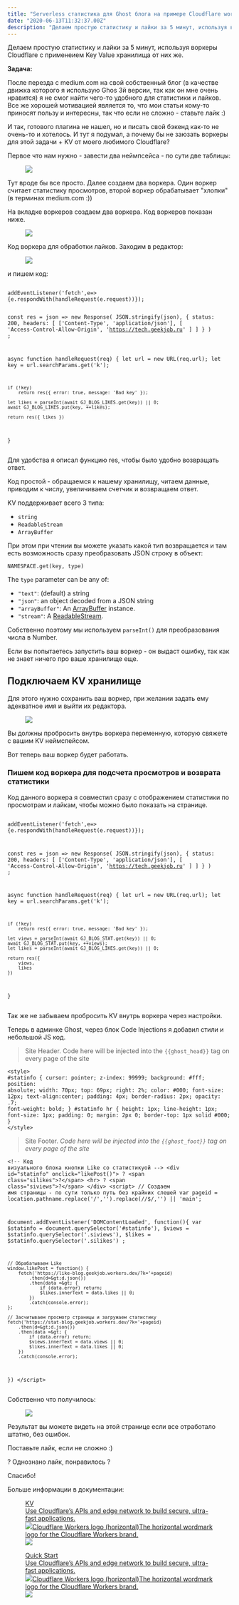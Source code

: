 ```yaml
---
title: "Serverless статистика для Ghost блога на примере Cloudflare workers + KV за 5 минут"
date: "2020-06-13T11:32:37.00Z"
description: "Делаем простую статистику и лайки за 5 минут, используя воркеры Cloudflare с применеием Key Value хранилища от них же.  Задача: "
---
```


<p>Делаем простую статистику и лайки за 5 минут, используя воркеры Cloudflare с применеием Key Value хранилища от них же.</p><p><strong>Задача:</strong></p><p>После перезда с medium.com на свой собственный блог (в качестве движка которого я использую Ghos 3й версии, так как он мне очень нравится) я не смог найти чего-то удобного для статистики и лайков. Все же хорошей мотивацией является то, что мои статьи кому-то приносят пользу и интересны, так что если не сложно - ставьте лайк :)</p><p>И так, готового плагина не нашел, но и писать свой бэкенд как-то не очень-то и хотелось. И тут я подумал, а почему бы не заюзать воркеры для этой задачи + KV от моего любимого Cloudflare?</p><p>Первое что нам нужно - завести два неймпсейса - по сути две таблицы:</p><figure class="kg-card kg-image-card"><img src="https://raw.githubusercontent.com/geekjob/gatsby-starter-blog/main/content/images/2020/06/--------------2020-06-13---14.08.00--1-.png" class="kg-image"></figure><p>Тут вроде бы все просто. Далее создаем два воркера. Один воркер считает статистику просмотров, второй воркер обрабатывает "хлопки" (в терминах medium.com :))</p><p>На вкладке воркеров создаем два воркера. Код воркеров показан ниже.</p><figure class="kg-card kg-image-card"><img src="https://raw.githubusercontent.com/geekjob/gatsby-starter-blog/main/content/images/2020/06/--------------2020-06-13---14.10.58.png" class="kg-image"></figure><p>Код воркера для обработки лайков. Заходим в редактор:</p><figure class="kg-card kg-image-card"><img src="https://raw.githubusercontent.com/geekjob/gatsby-starter-blog/main/content/images/2020/06/--------------2020-06-13---14.19.44.png" class="kg-image"></figure><p>и пишем код:</p><pre><code class="language-javascript">
addEventListener('fetch',e=&gt;{e.respondWith(handleRequest(e.request))});

const res = json =&gt;
    new Response(
        JSON.stringify(json),
        {
            status: 200,
            headers: [
                ['Content-Type', 'application/json'],
                [
                   'Access-Control-Allow-Origin',
                   'https://tech.geekjob.ru'
                ]
            ]
        }
    )
;


async function handleRequest(req) {
    let url = new URL(req.url);
    let key = url.searchParams.get('k');

    if (!key)
        return res({ error: true, message: 'Bad key' });

    let likes = parseInt(await GJ_BLOG_LIKES.get(key)) || 0;
    await GJ_BLOG_LIKES.put(key, ++likes);

    return res({ likes })
}</code></pre><p>Для удобства я описал функцию res, чтобы было удобно возвращать ответ. </p><p>Код простой - обращаемся к нашему хранилищу, читаем данные, приводим к числу, увеличиваем счетчик и возвращаем ответ.</p><p>KV поддерживает всего 3 типа:</p><ul><li><code>string</code></li><li><code>ReadableStream</code></li><li><code>ArrayBuffer</code></li></ul><p>При этом при чтении вы можете указать какой тип возвращается и там есть возможность сразу преобразовать JSON строку в объект:</p><p><code>NAMESPACE.get(key, type)</code></p><p>The <code>type</code> parameter can be any of:</p><ul><li><code>"text"</code>: (default) a string</li><li><code>"json"</code>: an object decoded from a JSON string</li><li><code>"arrayBuffer"</code>: An <a href="https://developer.mozilla.org/en-US/docs/Web/JavaScript/Reference/Global_Objects/ArrayBuffer">ArrayBuffer</a> instance.</li><li><code>"stream"</code>: A <a href="https://developer.mozilla.org/en-US/docs/Web/API/ReadableStream">ReadableStream</a>.</li></ul><p>Собственно поэтому мы используем <code>parseInt()</code> для преобразования числа в Number.</p><p>Если вы попытаетесь запустить ваш воркер - он выдаст ошибку, так как не знает ничего про ваше хранилище еще.</p><h2 id="-kv-">Подключаем KV хранилище</h2><p>Для этого нужно сохранить ваш воркер, при желании задать ему адекватное имя и выйти их редактора.</p><figure class="kg-card kg-image-card"><img src="https://raw.githubusercontent.com/geekjob/gatsby-starter-blog/main/content/images/2020/06/--------------2020-06-13---14.20.14.png" class="kg-image"></figure><p>Вы должны пробросить внутрь воркера переменную, которую свяжете с вашим KV неймспейсом.</p><p>Вот теперь ваш воркер будет работать.</p><h3 id="-">Пишем код воркера для подсчета просмотров и возврата статистики</h3><p>Код данного воркера я совместил сразу с отображением статистики по просмотрам и лайкам, чтобы можно было показать на странице.</p><pre><code class="language-javascript">
addEventListener('fetch',e=&gt;{e.respondWith(handleRequest(e.request))});

const res = json =&gt;
    new Response(
        JSON.stringify(json),
        {
            status: 200,
            headers: [
                ['Content-Type', 'application/json'],
                [
                    'Access-Control-Allow-Origin',
                    'https://tech.geekjob.ru'
                ]
            ]
        }
    )
;


async function handleRequest(req) {
    let url = new URL(req.url);
    let key = url.searchParams.get('k');

    if (!key)
        return res({ error: true, message: 'Bad key' });

    let views = parseInt(await GJ_BLOG_STAT.get(key)) || 0;
    await GJ_BLOG_STAT.put(key, ++views);
    let likes = parseInt(await GJ_BLOG_LIKES.get(key)) || 0;

    return res({
        views,
        likes
    })
}</code></pre><p>Так же не забываем пробросить KV внутрь воркера через настройки.</p><p>Теперь в админке Ghost, через блок Code Injections я добавил стили и небольшой JS код.</p><blockquote>Site Header. Code here will be injected into the <code>{{ghost_head}}</code> tag on every page of the site</blockquote><pre><code class="language-html">&lt;style&gt;
#statinfo {
    cursor: pointer;
    z-index: 99999;
    background: #fff;
    position: absolute;
    width: 70px;
    top: 69px;
    right: 2%;
    color: #000;
    font-size: 12px;
    text-align:center;
    padding: 4px;
    border-radius: 2px;
    opacity: .7;
    font-weight: bold;
}
#statinfo hr {
    height: 1px;
    line-height: 1px;
    font-size: 1px;
    padding: 0;
    margin: 2px 0;
    border-top: 1px solid #000;
}
&lt;/style&gt;</code></pre><blockquote>Site Footer. <em>Code here will be injected into the <code>{{ghost_foot}}</code> tag on every page of the site</em></blockquote><pre><code class="language-html">&lt;!-- Код визуального блока кнопки Like со статистикуой --&gt;
&lt;div id="statinfo" onclick="likePost()"&gt;
    ? &lt;span class="silikes"&gt;?&lt;/span&gt;
    &lt;hr&gt;
    ? &lt;span class="siviews"&gt;?&lt;/span&gt;
&lt;/div&gt;
&lt;script&gt;
// Создаем имя страницы - по сути только путь без крайних слешей
var pageid = location.pathname.replace('/','').replace(/\/$/,'') || 'main';

document.addEventListener('DOMContentLoaded', function(){
    var $statinfo = document.querySelector('#statinfo'),
        $views = $statinfo.querySelector('.siviews'),
        $likes = $statinfo.querySelector('.silikes')
    ;

    // Обрабатываем Like
    window.likePost = function() {
        fetch('https://like-blog.geekjob.workers.dev/?k='+pageid)
            .then(d=&gt;d.json())
            .then(data =&gt; {
                if (data.error) return;
                $likes.innerText = data.likes || 0;
            })
            .catch(console.error);        
    };

    // Засчитываем просмотр страницы и загружаем статистику
    fetch('https://stat-blog.geekjob.workers.dev/?k='+pageid)
        .then(d=&gt;d.json())
        .then(data =&gt; {
            if (data.error) return;
            $views.innerText = data.views || 0;
            $likes.innerText = data.likes || 0;
	    })
        .catch(console.error);
})
&lt;/script&gt;</code></pre><p>Собственно что получилось:</p><figure class="kg-card kg-image-card"><img src="https://raw.githubusercontent.com/geekjob/gatsby-starter-blog/main/content/images/2020/06/--------------2020-06-13---14.29.07--1-.png" class="kg-image"></figure><p>Результат вы можете видеть на этой странице если все отработало штатно, без ошибок.</p><p>Поставьте лайк, если не сложно :)</p><!--kg-card-begin: html--><div onclick="likePost();this.innerHTML='Спасибо!'" class="likeButton">
     ? Однознано лайк, понравилось ?
</div><!--kg-card-end: html--><p>Спасибо!</p><p>Больше информации в документации:</p><figure class="kg-card kg-bookmark-card"><a class="kg-bookmark-container" href="https://developers.cloudflare.com/workers/reference/apis/kv/"><div class="kg-bookmark-content"><div class="kg-bookmark-title">KV</div><div class="kg-bookmark-description">Use Cloudflare’s APIs and edge network to build secure, ultra-fast applications.</div><div class="kg-bookmark-metadata"><img class="kg-bookmark-icon" src="https://www.cloudflare.com/img/favicon/apple-touch-icon.png"><span class="kg-bookmark-publisher">Cloudflare Workers logo (horizontal)The horizontal wordmark logo for the Cloudflare Workers brand.</span></div></div><div class="kg-bookmark-thumbnail"><img src="https://developers.cloudflare.com/workers/svg/github.svg"></div></a></figure><figure class="kg-card kg-bookmark-card"><a class="kg-bookmark-container" href="https://developers.cloudflare.com/workers/quickstart"><div class="kg-bookmark-content"><div class="kg-bookmark-title">Quick Start</div><div class="kg-bookmark-description">Use Cloudflare’s APIs and edge network to build secure, ultra-fast applications.</div><div class="kg-bookmark-metadata"><img class="kg-bookmark-icon" src="https://www.cloudflare.com/img/favicon/apple-touch-icon.png"><span class="kg-bookmark-publisher">Cloudflare Workers logo (horizontal)The horizontal wordmark logo for the Cloudflare Workers brand.</span></div></div><div class="kg-bookmark-thumbnail"><img src="https://developers.cloudflare.com/workers/svg/github.svg"></div></a></figure>

